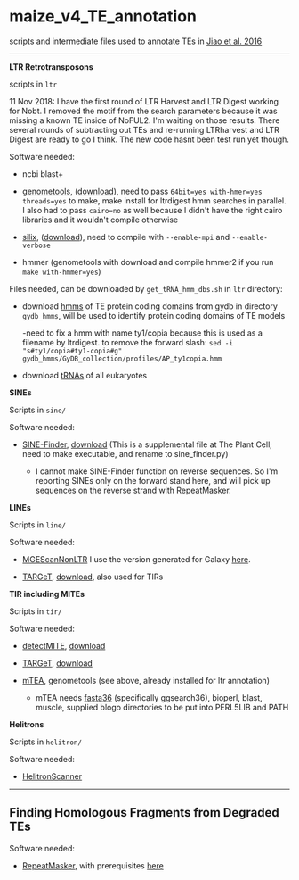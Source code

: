# maize_v4_TE_annotation
scripts and intermediate files used to annotate TEs in [Jiao et al. 2016](http://biorxiv.org/content/early/2017/04/20/079004)

----------------

__LTR Retrotransposons__

scripts in ```ltr```

11 Nov 2018: I have the first round of LTR Harvest and LTR Digest working for Nobt. I removed the motif from the search parameters because it was missing a known TE inside of NoFUL2. I'm waiting on those results. There several rounds of subtracting out TEs and re-running LTRharvest and LTR Digest are ready to go I think. The new code hasnt been test run yet though.


Software needed:

- ncbi blast+

- [genometools](http://www.genometools.org), ([download](http://www.genometools.org/pub/genometools-1.5.7.tar.gz)), need to pass `64bit=yes with-hmer=yes threads=yes` to make, make install for ltrdigest hmm searches in parallel. I also had to pass `cairo=no` as well because I didn't have the right cairo libraries and it wouldn't compile otherwise

- [silix](http://lbbe.univ-lyon1.fr/Download,3009.html?lang=en), ([download](ftp://pbil.univ-lyon1.fr/pub/logiciel/silix//silix-1.2.10.tar.gz)), need to compile with ```--enable-mpi``` and ```--enable-verbose```

- hmmer (genometools with download and compile hmmer2 if you run ```make with-hmmer=yes```)

Files needed, can be downloaded by `get_tRNA_hmm_dbs.sh` in ```ltr``` directory:

- download [hmms](http://gydb.org/gydbModules/collection/collection/db/GyDB_collection.zip) of TE protein coding domains from gydb in directory `gydb_hmms`, will be used to identify protein coding domains of TE models
	
	-need to fix a hmm with name ty1/copia because this is used as a filename by ltrdigest. to remove the forward slash:  ```sed -i "s#ty1/copia#ty1-copia#g" gydb_hmms/GyDB_collection/profiles/AP_ty1copia.hmm```

- download [tRNAs](http://gtrnadb.ucsc.edu/download/tRNAs/eukaryotic-tRNAs.fa.gz) of all eukaryotes

__SINEs__

Scripts in ```sine/```

Software needed:

- [SINE-Finder](http://www.plantcell.org/content/23/9/3117.full), [download](http://www.plantcell.org/content/suppl/2011/08/29/tpc.111.088682.DC1/Supplemental_Data_Set_1-sine_finder.txt) (This is a supplemental file at The Plant Cell; need to make executable, and rename to sine_finder.py)

	- I cannot make SINE-Finder function on reverse sequences. So I'm reporting SINEs only on the forward stand here, and will pick up sequences on the reverse strand with RepeatMasker.


__LINEs__

Scripts in ```line/```

Software needed:

- [MGEScanNonLTR](http://darwin.informatics.indiana.edu/cgi-bin/evolution/nonltr/nonltr.pl) I use the version generated for Galaxy [here](https://github.com/MGEScan/mgescan).

- [TARGeT](https://academic.oup.com/nar/article/37/11/e78/1094076), [download](https://github.com/BradCavinder/TARGeT), also used for TIRs


__TIR including MITEs__

Scripts in ```tir/```

Software needed:

- [detectMITE](https://www.nature.com/articles/srep19688), [download](https://sourceforge.net/projects/detectmite/)

- [TARGeT](https://academic.oup.com/nar/article/37/11/e78/1094076), [download](https://github.com/BradCavinder/TARGeT)

- [mTEA](https://github.com/stajichlab/mTEA), genometools (see above, already installed for ltr annotation) 

  - mTEA needs [fasta36](http://faculty.virginia.edu/wrpearson/fasta/fasta36/) (specifically ggsearch36), bioperl, blast, muscle, supplied blogo directories to be put into PERL5LIB and PATH


__Helitrons__

Scripts in ```helitron/```

Software needed:

- [HelitronScanner](http://bo.csam.montclair.edu/du/software/helitronscanner)

------------


**Finding Homologous Fragments from Degraded TEs**
----------------

Software needed:

- [RepeatMasker](http://www.repeatmasker.org/), with prerequisites [here](http://www.repeatmasker.org/RMDownload.html)

